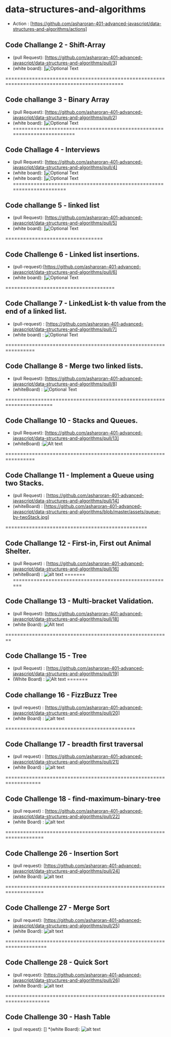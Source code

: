 # data-structures-and-algorithms

* Action : [https://github.com/asharoran-401-advanced-javascript/data-structures-and-algorithms/actions]
## Code Challange 2 - Shift-Array
* (pull Request): [https://github.com/asharoran-401-advanced-javascript/data-structures-and-algorithms/pull/3]
* (white board): ]![Optional Text](assets/shiftArr.jpg) 

==============================================================================================
## Code challange 3 - Binary Array

* (pull Request): [https://github.com/asharoran-401-advanced-javascript/data-structures-and-algorithms/pull/2]
* (white board): ]![Optional Text](assets/brinaryArr.jpg) 
========================================================================

## Code Challage 4 - Interviews

*  (pull Request): [https://github.com/asharoran-401-advanced-javascript/data-structures-and-algorithms/pull/4]
* (white board): ]![Optional Text](assets/sumationArr.jpg) 
* (white board): ]![Optional Text](assets/Fibonacci.jpg) 
=====================================================================
## Code challange 5 - linked list
 * (pull Request): [https://github.com/asharoran-401-advanced-javascript/data-structures-and-algorithms/pull/5]
 * (white board): ]![Optional Text](assets/lab-05-linked-list.jpg) 

================================= 
## Code Challenge 6 - Linked list insertions.

* (pull-request):[https://github.com/asharoran-401-advanced-javascript/data-structures-and-algorithms/pull/6]
* (white board): ]![Optional Text](assets/code6-ll-insertation.jpg) 

=====================================
## Code Challange 7 - LinkedList k-th value from the end of a linked list.

* (pull-request) : [https://github.com/asharoran-401-advanced-javascript/data-structures-and-algorithms/pull/7]
* (white board) : 
![Optional Text](assets/nthFromEnd.jpg) 

================================================================

## Code Challange 8 - Merge two linked lists.

* (pull Request): [https://github.com/asharoran-401-advanced-javascript/data-structures-and-algorithms/pull/8]
* (whiteBoard) : ![Optional Text](assets/code8-ll-merge.jpg) 

======================================================================

## Code Challange 10 - Stacks and Queues.
* (pull Request): [https://github.com/asharoran-401-advanced-javascript/data-structures-and-algorithms/pull/13]
* (whiteBoard) :![Alt text](assets/code-10-stack-queue.jpg)

================================================================

## Code Challange 11 - Implement a Queue using two Stacks.
* (pull Request) : [https://github.com/asharoran-401-advanced-javascript/data-structures-and-algorithms/pull/14]
* (whiteBoard) : [https://github.com/asharoran-401-advanced-javascript/data-structures-and-algorithms/blob/master/assets/queue-by-twoStack.jpg]

================================================

## Code Challange 12 - First-in, First out Animal Shelter.

* (pull Request) : [https://github.com/asharoran-401-advanced-javascript/data-structures-and-algorithms/pull/16]
* (whiteBoard) : 
![alt text](assets/animal-shelter.jpg)
=======
======================================================

## Code Challange 13 - Multi-bracket Validation.
* (pull Request): [https://github.com/asharoran-401-advanced-javascript/data-structures-and-algorithms/pull/18]
* (white Board): ![Alt text](assets/code-13-multiBracket.jpg)


========================================================
## Code Challange 15 - Tree 
* (pull Request) : [https://github.com/asharoran-401-advanced-javascript/data-structures-and-algorithms/pull/19]
* (White Board) : ![Alt text](assets/Tree-code15.jpg)
=======
## Code challange 16 - FizzBuzz Tree 

* (pull request) : [https://github.com/asharoran-401-advanced-javascript/data-structures-and-algorithms/pull/20]
* (white Board) : ![alt text](assets/fizzbuzzTree.jpg)

============================================

## Code Challange 17 -  breadth first traversal 

* (pull request) : [https://github.com/asharoran-401-advanced-javascript/data-structures-and-algorithms/pull/21]
* (white Board) : ![alt text](assets/breadth-trevarsal.jpg)

==================================================================

## Code Challenge 18 - find-maximum-binary-tree

* (pull request) : [https://github.com/asharoran-401-advanced-javascript/data-structures-and-algorithms/pull/22]
* (white Board) : ![alt text](assets/maximum-value-Tree.jpg)

===================================================================

## Code Challenge 26 - Insertion Sort
* (pull request): [https://github.com/asharoran-401-advanced-javascript/data-structures-and-algorithms/pull/24]
* (white Board): ![alt text](assets/code-challenge-26.jpg)

===================================================================

## Code Challenge 27 - Merge Sort

* (pull request): [https://github.com/asharoran-401-advanced-javascript/data-structures-and-algorithms/pull/25]
* (white Board): ![alt text](assets/merge-sort.jpg)

====================================================================

## Code Challenge 28 - Quick Sort 

* (pull request): [https://github.com/asharoran-401-advanced-javascript/data-structures-and-algorithms/pull/26]
* (white Board): ![alt text](assets/quickSort.png)

=====================================================================

## Code Challenge 30 - Hash Table

* (pull request): []
*(white Board): ![alt text](assets/hashtable-30.jpg)
